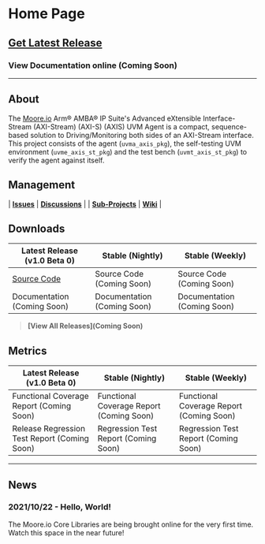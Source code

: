 # Home Page

## [Get Latest Release](https://mooreio.com/packages/uvma_axis.tgz)
### View Documentation online (Coming Soon)

----------------

## About
The [Moore.io](https://www.mooreio.com) Arm® AMBA® IP Suite's Advanced eXtensible Interface-Stream (AXI-Stream) (AXI-S) (AXIS) UVM Agent is a compact, sequence-based solution to Driving/Monitoring both sides of an AXI-Stream interface.  This project consists of the agent (`uvma_axis_pkg`), the self-testing UVM environment (`uvme_axis_st_pkg`) and the test bench (`uvmt_axis_st_pkg`) to verify the agent against itself.


## Management

| **[Issues](https://github.com/Datum-Technology-Corporation/uvma_axis/issues)** | **[Discussions](https://github.com/Datum-Technology-Corporation/uvma_axis/discussions)** |
| **[Sub-Projects](https://github.com/Datum-Technology-Corporation/uvma_axis/projects)** | **[Wiki](https://github.com/Datum-Technology-Corporation/uvma_axis/wiki)** |


## Downloads

| Latest Release (v1.0 Beta 0) | Stable (Nightly) | Stable (Weekly) |
| --------------------- | ---------------- | --------------- |
| [Source Code](https://mooreio.com/packages/uvma_axis.tgz) | Source Code (Coming Soon) | Source Code (Coming Soon) |
| Documentation (Coming Soon) | Documentation (Coming Soon) | Documentation (Coming Soon) |

> **[View All Releases](Coming Soon)**


## Metrics

| Latest Release (v1.0 Beta 0) | Stable (Nightly) | Stable (Weekly) |
| --------------------- | ---------------- | --------------- |
| Functional Coverage Report (Coming Soon) | Functional Coverage Report (Coming Soon) | Functional Coverage Report (Coming Soon) |
| Release Regression Test Report (Coming Soon) | Regression Test Report (Coming Soon) | Regression Test Report (Coming Soon) |


----------------


## News
### 2021/10/22 - Hello, World!
The Moore.io Core Libraries are being brought online for the very first time. Watch this space in the near future!
